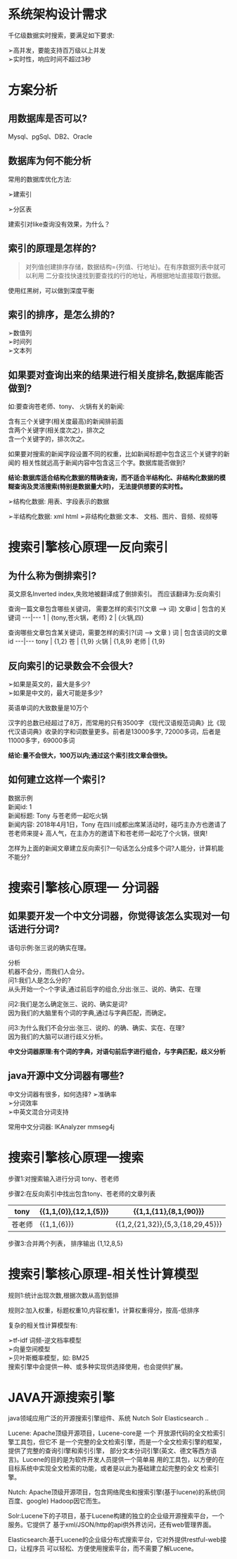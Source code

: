 # 系统架构设计需求
千亿级数据实时搜索，要满足如下要求:

➢高并发，要能支持百万级以上并发</br>
➢实时性，响应时间不超过3秒

# 方案分析
## 用数据库是否可以?
Mysql、pgSql、DB2、Oracle

## 数据库为何不能分析

常用的数据库优化方法:

➢建索引</br>

➢分区表

建索引对like查询没有效果，为什么？

## 索引的原理是怎样的? 

> 对列值创建排序存储，数据结构={列值、行地址}。在有序数据列表中就可以利用
二分查找快速找到要查找的行的地址，再根据地址直接取行数据。

使用红黑树，可以做到深度平衡

## 索引的排序，是怎么排的?

➢数值列</br>
➢时间列</br>
➢文本列</br>

## 如果要对查询出来的结果进行相关度排名,数据库能否做到?

如:要查询苍老师、tony、 火锅有关的新闻:

含有三个关键字(相关度最高)的新闻排前面</br>
含两个关键字(相关度次之)，排次之</br>
含一个关键字的，排次次之。</br>

如果要对搜索的新闻字段设置不同的权重，比如新闻标题中包含这三个关键字的新闻的
相关性就远高于新闻内容中包含这三个字。数据库能否做到?

**结论:数据库适合结构化数据的精确查询，而不适合半结构化、非结构化数据的模
糊查询及灵活搜索(特别是数据量大时)， 无法提供想要的实时性。**

➢结构化数据:
用表、字段表示的数据

➢半结构化数据:
xml html
➢非结构化数据:文本、 文档、图片、音频、视频等

# 搜索引擎核心原理一反向索引
## 为什么称为倒排索引?
英文原名Inverted index,失败地被翻译成了倒排索引。
而应该翻译为:反向索引

查询一篇文章包含哪些关键词，
需要怎样的索引?(文章 --> 词)
文章id | 包含的关键词
---|---
1 | {tony,苍火锅，老师}
2 | {火锅,四}


查询哪些文章包含某关键词，需要怎样的索引?(词 --> 文章 )
词 | 包含该词的文章id
---|---
tony | {1,2}
苍 | {1,9}
火锅 | {1,8,9}
老师 | {1,9}

## 反向索引的记录数会不会很大?
➢如果是英文的，最大是多少?</br>
➢如果是中文的，最大可能是多少?</br>

英语单词的大致数量是10万个

汉字的总数已经超过了8万，而常用的只有3500字
《现代汉语规范词典》比《现代汉语词典》收录的字和词数量更多。前者是13000多字,
72000多词，后者是11000多字，69000多词

**结论:量不会很大，100万以内;通过这个索引找文章会很快。**

## 如何建立这样一个索引?
数据示例</br>
新闻id: 1</br>
新闻标题: Tony 与苍老师一起吃火锅</br>
新闻内容: 2018年4月1日，Tony 在四川成都出席某活动时，碰巧主办方也邀请了苍老师来提↓
高人气，在主办方的邀请下和苍老师一起吃了个火锅，很爽!

怎样为上面的新闻文章建立反向索引?一句话怎么分成多个词?人能分，计算机能不能分?

# 搜索引擎核心原理一 分词器

## 如果要开发一个中文分词器，你觉得该怎么实现对一句话进行分词?
语句示例:张三说的确实在理。

分析</br>
机器不会分，而我们人会分。</br>
问1:我们人是怎么分的?</br>
从头开始一个-个字读,通过前后字的组合,分出:张三、说的、确实、在理

问2:我们是怎么确定张三、说的、确实是词?</br>
因为我们的大脑里有个词的字典,通过与字典匹配，而确定。

问3:为什么我们不会分出:张三、说的、的确、确实、实在、在理?</br>
因为我们的大脑可以进行歧义分析。

**中文分词器原理:有个词的字典，对语句前后字进行组合，与字典匹配，歧义分析**

## java开源中文分词器有哪些?
中文分词器有很多，如何选择?
➢准确率</br>
➢分词效率</br>
➢中英文混合分词支持</br>

常用中文分词器:
lKAnalyzer mmseg4j

# 搜索引擎核心原理一搜索
步骤1:对搜索输入进行分词
tony、苍老师

步骤2:在反向索引中找出包含tony、苍老师的文章列表

tony | {{1,1,{0}},{12,1,{5}}} | {{1,1,{11},{8,1,{90}}}
---|---|---
苍老师 | {{1,1,{6}}}| {{1,2,{21,32}},{5,3,{18,29,45}}}

步骤3:合并两个列表， 排序输出
{1,12,8,5}

# 搜索引擎核心原理-相关性计算模型

规则1:统计出现次数,根据次数从高到低排

规则2:加入权重，标题权重10,内容权重1，计算权重得分，按高-低排序

复杂的相关性计算模型有:

➢tf-idf 词频-逆文档率模型</br>
➢向量空间模型</br>
➢贝叶斯概率模型，如: BM25 </br>
搜索引擎中会提供一种、或多种实现供选择使用，也会提供扩展。

# JAVA开源搜索引擎
java领域应用广泛的开源搜索引擎组件、系统
Nutch
Solr
Elasticsearch
..

Lucene: Apache顶级开源项目，Lucene-core是 一个 开放源代码的全文检索引擎工具包，但它不
是一个完整的全文检索引擎，而是一个全文检索引擎的框架，提供了完整的查询引l擎和索引引擎，
部分文本分词引擎(英文、德文等西方语言)。Lucene的目的是为软件开发人员提供一个简单易
用的工具包，以方便的在目标系统中实现全文检索的功能，或者是以此为基础建立起完整的全文
检索引擎。

Nutch: Apache顶级开源项目，包含网络爬虫和搜索引擎(基于lucene)的系统(同百度、google)
Hadoop因它而生。

Solr:Lucene下的子项目，基于Lucene构建的独立的企业级开源搜索平台，一个服务。它提供了
基于xml/JSON/http的api供外界访问，还有web管理界面。

Elasticsearch:基于Lucene的企业级分布式搜索平台，它对外提供restful-web接口，让程序员
可以轻松、方便使用搜索平台，而不需要了解Lucene。
